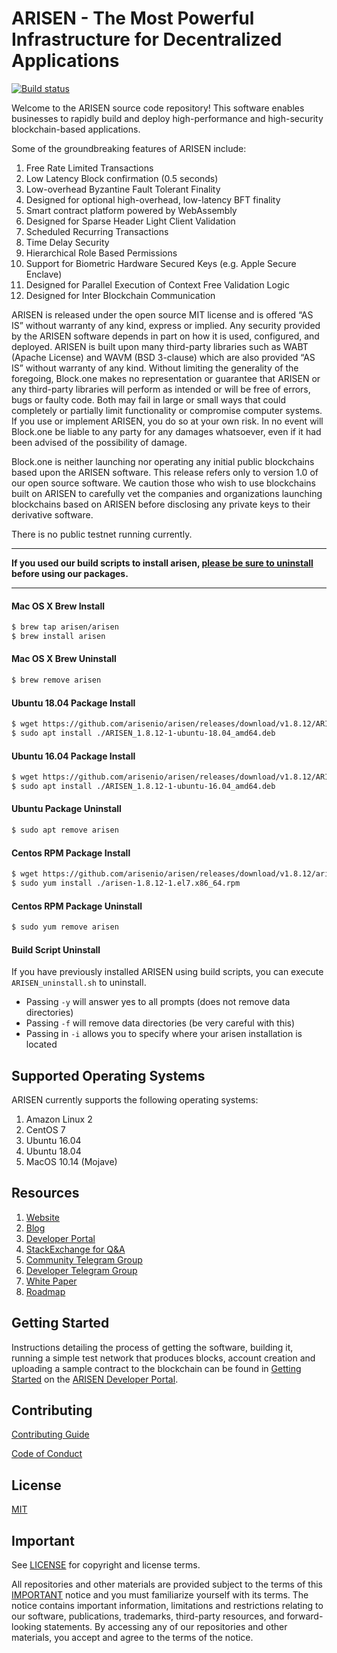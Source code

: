 
# ARISEN - The Most Powerful Infrastructure for Decentralized Applications

[![Build status](https://badge.buildkite.com/370fe5c79410f7d695e4e34c500b4e86e3ac021c6b1f739e20.svg?branch=master)](https://buildkite.com/ARISEN/arisen)

Welcome to the ARISEN source code repository! This software enables businesses to rapidly build and deploy high-performance and high-security blockchain-based applications.

Some of the groundbreaking features of ARISEN include:

1. Free Rate Limited Transactions
1. Low Latency Block confirmation (0.5 seconds)
1. Low-overhead Byzantine Fault Tolerant Finality
1. Designed for optional high-overhead, low-latency BFT finality
1. Smart contract platform powered by WebAssembly
1. Designed for Sparse Header Light Client Validation
1. Scheduled Recurring Transactions
1. Time Delay Security
1. Hierarchical Role Based Permissions
1. Support for Biometric Hardware Secured Keys (e.g. Apple Secure Enclave)
1. Designed for Parallel Execution of Context Free Validation Logic
1. Designed for Inter Blockchain Communication

ARISEN is released under the open source MIT license and is offered “AS IS” without warranty of any kind, express or implied. Any security provided by the ARISEN software depends in part on how it is used, configured, and deployed. ARISEN is built upon many third-party libraries such as WABT (Apache License) and WAVM (BSD 3-clause) which are also provided “AS IS” without warranty of any kind. Without limiting the generality of the foregoing, Block.one makes no representation or guarantee that ARISEN or any third-party libraries will perform as intended or will be free of errors, bugs or faulty code. Both may fail in large or small ways that could completely or partially limit functionality or compromise computer systems. If you use or implement ARISEN, you do so at your own risk. In no event will Block.one be liable to any party for any damages whatsoever, even if it had been advised of the possibility of damage.  

Block.one is neither launching nor operating any initial public blockchains based upon the ARISEN software. This release refers only to version 1.0 of our open source software. We caution those who wish to use blockchains built on ARISEN to carefully vet the companies and organizations launching blockchains based on ARISEN before disclosing any private keys to their derivative software.

There is no public testnet running currently.

---

**If you used our build scripts to install arisen, [please be sure to uninstall](#build-script-uninstall) before using our packages.**

---

#### Mac OS X Brew Install
```sh
$ brew tap arisen/arisen
$ brew install arisen
```
#### Mac OS X Brew Uninstall
```sh
$ brew remove arisen
```

#### Ubuntu 18.04 Package Install
```sh
$ wget https://github.com/arisenio/arisen/releases/download/v1.8.12/ARISEN_1.8.12-1-ubuntu-18.04_amd64.deb
$ sudo apt install ./ARISEN_1.8.12-1-ubuntu-18.04_amd64.deb
```
#### Ubuntu 16.04 Package Install
```sh
$ wget https://github.com/arisenio/arisen/releases/download/v1.8.12/ARISEN_1.8.12-1-ubuntu-16.04_amd64.deb
$ sudo apt install ./ARISEN_1.8.12-1-ubuntu-16.04_amd64.deb
```
#### Ubuntu Package Uninstall
```sh
$ sudo apt remove arisen
```
#### Centos RPM Package Install
```sh
$ wget https://github.com/arisenio/arisen/releases/download/v1.8.12/arisen-1.8.12-1.el7.x86_64.rpm
$ sudo yum install ./arisen-1.8.12-1.el7.x86_64.rpm
```
#### Centos RPM Package Uninstall
```sh
$ sudo yum remove arisen
```

#### Build Script Uninstall

If you have previously installed ARISEN using build scripts, you can execute `ARISEN_uninstall.sh` to uninstall.
- Passing `-y` will answer yes to all prompts (does not remove data directories)
- Passing `-f` will remove data directories (be very careful with this)
- Passing in `-i` allows you to specify where your arisen installation is located

## Supported Operating Systems
ARISEN currently supports the following operating systems:  
1. Amazon Linux 2
2. CentOS 7
3. Ubuntu 16.04
4. Ubuntu 18.04
5. MacOS 10.14 (Mojave)

## Resources
1. [Website](https://rsn.io)
1. [Blog](https://medium.com/arisen)
1. [Developer Portal](https://developers.rsn.io)
1. [StackExchange for Q&A](https://arisen.stackexchange.com/)
1. [Community Telegram Group](https://t.me/EOSProject)
1. [Developer Telegram Group](https://t.me/joinchat/EaEnSUPktgfoI-XPfMYtcQ)
1. [White Paper](https://github.com/arisenio/Documentation/blob/master/TechnicalWhitePaper.md)
1. [Roadmap](https://github.com/arisenio/Documentation/blob/master/Roadmap.md)

<a name="gettingstarted"></a>
## Getting Started
Instructions detailing the process of getting the software, building it, running a simple test network that produces blocks, account creation and uploading a sample contract to the blockchain can be found in [Getting Started](https://developers.rsn.io/arisen-home/docs) on the [ARISEN Developer Portal](https://developers.rsn.io).

## Contributing

[Contributing Guide](./CONTRIBUTING.md)

[Code of Conduct](./CONTRIBUTING.md#conduct)

## License

[MIT](./LICENSE)

## Important

See [LICENSE](./LICENSE) for copyright and license terms.

All repositories and other materials are provided subject to the terms of this [IMPORTANT](./IMPORTANT.md) notice and you must familiarize yourself with its terms.  The notice contains important information, limitations and restrictions relating to our software, publications, trademarks, third-party resources, and forward-looking statements.  By accessing any of our repositories and other materials, you accept and agree to the terms of the notice.
